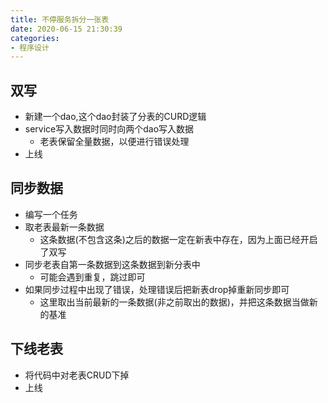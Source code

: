 ```yaml
---
title: 不停服务拆分一张表
date: 2020-06-15 21:30:39
categories:
- 程序设计
---
```


## 双写
- 新建一个dao,这个dao封装了分表的CURD逻辑
- service写入数据时同时向两个dao写入数据
  - 老表保留全量数据，以便进行错误处理
- 上线


## 同步数据
- 编写一个任务
- 取老表最新一条数据
  - 这条数据(不包含这条)之后的数据一定在新表中存在，因为上面已经开启了双写
- 同步老表自第一条数据到这条数据到新分表中
  - 可能会遇到重复，跳过即可
- 如果同步过程中出现了错误，处理错误后把新表drop掉重新同步即可
  - 这里取出当前最新的一条数据(非之前取出的数据)，并把这条数据当做新的基准

## 下线老表
- 将代码中对老表CRUD下掉
- 上线